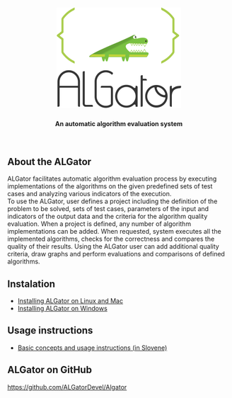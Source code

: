 <h1 align="center"><img src="doc/images/algator.png" alt="ALGator logo" /></h1>
<h4 align="center">An automatic algorithm evaluation system </h4>
<br>

## About the ALGator

ALGator facilitates automatic algorithm evaluation process by executing 
implementations of the algorithms on the given predefined sets of test cases
and analyzing various indicators of the execution.  
To use the ALGator, user defines a project including the definition of 
the problem to be solved, sets of test cases, parameters 
of the input and indicators of the output data  and the criteria for the 
algorithm quality evaluation. When a project is defined, any number of 
algorithm implementations can be added. When requested, system 
executes all the implemented algorithms, checks for the correctness 
and compares the quality of their results. Using the ALGator user can 
add additional quality criteria, draw graphs and perform evaluations and 
comparisons of defined algorithms. 

## Instalation 
- [Installing ALGator on Linux and Mac](/dist/htmldoc/install_linux.md)
- [Installing ALGator on Windows](/dist/htmldoc/install_windows.md)


## Usage instructions
- [Basic concepts and usage instructions (in Slovene)](https://htmlpreview.github.io/?https://github.com/ALGatorDevel/Algator/blob/master/doc/NavodilaZaUporabo.html)


## ALGator on GitHub

  https://github.com/ALGatorDevel/Algator



